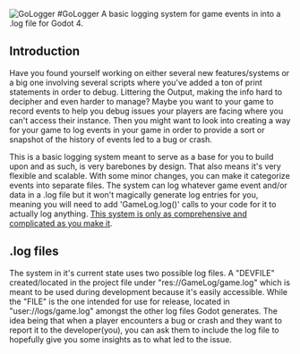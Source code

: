 ![GoLogger](https://github.com/Burloe/LogSystemTutorial/blob/main/GoLogger.svg) 
#GoLogger
 A basic logging system for game events in into a .log file for Godot 4.

## Introduction
 Have you found yourself working on either several new features/systems or a big one involving several scripts where you've added a ton of print statements in order to debug. Littering the Output, making the info hard to decipher and even harder to manage? Maybe you want to your game to record events to help you debug issues your players are facing where you can't access their instance. Then you might want to look into creating a way for your game to log events in your game in order to provide a sort or snapshot of the history of events led to a bug or crash.

 This is a basic logging system meant to serve as a base for you to build upon and as such, is very barebones by design. That also means it's very flexible and scalable. With some minor changes, you can make it categorize events into separate files. The system can log whatever game event and/or data in a .log file but it won't magically generate log entries for you, meaning you will need to add 'GameLog.log()' calls to your code for it to actually log anything. <u>This system is only as comprehensive and complicated as you make it</u>.

## .log files
 The system in it's current state uses two possible log files. A "DEVFILE" created/located in the project file under "res://GameLog/game.log" which is meant to be used during development because it's easily accessible. While the "FILE" is the one intended for use for release, located in "user://logs/game.log" amongst the other log files Godot generates. The idea being that when a player encounters a bug or crash and they want to report it to the developer(you), you can ask them to include the log file to hopefully give you some insights as to what led to the issue.
	
